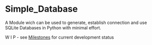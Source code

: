 # Simple_Database
A Module wich can be used to generate, establish connection and use SQLite Databases in Python with minimal effort.

W I P - see [Milestones](https://github.com/Xeferis/Simple_Database/milestones) for current development status
